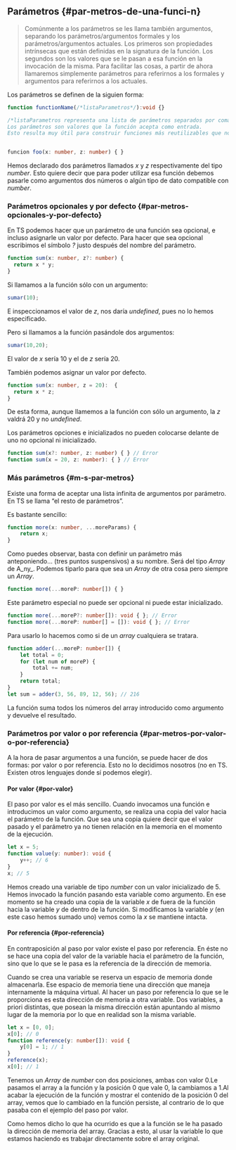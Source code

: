 ## Parámetros {#par-metros-de-una-funci-n}

> Comúnmente a los parámetros se les llama también argumentos, separando los parámetros/argumentos formales y los parámetros/argumentos actuales. Los primeros son propiedades intrínsecas que están definidas en la signatura de la función. Los segundos son los valores que se le pasan a esa función en la invocación de la misma. Para facilitar las cosas, a partir de ahora llamaremos simplemente parámetros para referirnos a los formales y argumentos para referirnos a los actuales.

Los parámetros se definen de la siguien forma:

```ts
function functionName(/*listaParametros*/):void {}

/*listaParametros representa una lista de parámetros separados por coma. 
Los parámetros son valores que la función acepta como entrada. 
Esto resulta muy útil para construir funciones más reutilizables que nos ahorren tiempo y trabajo.*/


funcion foo(x: number, z: number) { }
```

Hemos declarado dos parámetros llamados _x_ y _z_ respectivamente del tipo _number_. Esto quiere decir que para poder utilizar esa función debemos pasarle como argumentos dos números o algún tipo de dato compatible con _number_.

### Parámetros opcionales y por defecto {#par-metros-opcionales-y-por-defecto}

En TS podemos hacer que un parámetro de una función sea opcional, e incluso asignarle un valor por defecto. Para hacer que sea opcional escribimos el símbolo _?_ justo después del nombre del parámetro.

```ts
function sum(x: number, z?: number) {
  return x * y;
}
```

Si llamamos a la función sólo con un argumento:

```ts
sumar(10);
```

E inspeccionamos el valor de _z_, nos daría _undefined_, pues no lo hemos especificado.

Pero si llamamos a la función pasándole dos argumentos:

```ts
sumar(10,20);
```

El valor de _x_ sería 10 y el de _z_ sería 20.

También podemos asignar un valor por defecto.

```ts
function sum(x: number, z = 20):  {
  return x * z;
}
```

De esta forma, aunque llamemos a la función con sólo un argumento, la _z_ valdrá 20 y no _undefined_.

Los parámetros opciones e inicializados no pueden colocarse delante de uno no opcional ni inicializado.

```ts
function sum(x?: number, z: number) { } // Error
function sum(x = 20, z: number): { } // Error
```

### Más parámetros {#m-s-par-metros}

Existe una forma de aceptar una lista infinita de argumentos por parámetro. En TS se llama “el resto de parámetros”.

Es bastante sencillo:

```ts
function more(x: number, ...moreParams) {
    return x;
}
```

Como puedes observar, basta con definir un parámetro más anteponiendo… \(tres puntos suspensivos\) a su nombre. Será del tipo _Array_ de A_ny_. Podemos tiparlo para que sea un _Array_ de otra cosa pero siempre un _Array_.

```ts
function more(...moreP: number[]) { }
```

Este parámetro especial no puede ser opcional ni puede estar inicializado.

```ts
function more(...moreP?: number[]): void { }; // Error
function more(...moreP: number[] = []): void { }; // Error
```

Para usarlo lo hacemos como si de un _array_ cualquiera se tratara.

```ts
function adder(...moreP: number[]) {
    let total = 0;
    for (let num of moreP) {
        total += num;
    }
    return total;
}
let sum = adder(3, 56, 89, 12, 56); // 216
```

La función suma todos los números del array introducido como argumento y devuelve el resultado.

### Parámetros por valor o por referencia {#par-metros-por-valor-o-por-referencia}

A la hora de pasar argumentos a una función, se puede hacer de dos formas: por valor o por referencia. Esto no lo decidimos nosotros \(no en TS. Existen otros lenguajes donde sí podemos elegir\).

#### Por valor {#por-valor}

El paso por valor es el más sencillo. Cuando invocamos una función e introducimos un valor como argumento, se realiza una copia del valor hacia el parámetro de la función. Que sea una copia quiere decir que el valor pasado y el parámetro ya no tienen relación en la memoria en el momento de la ejecución.

```ts
let x = 5;
function value(y: number): void {
    y++; // 6
}
x; // 5
```

Hemos creado una variable de tipo _number_ con un valor inicializado de 5. Hemos invocado la función pasando esta variable como argumento. En ese momento se ha creado una copia de la variable _x_ de fuera de la función hacia la variable _y_ de dentro de la función. Si modificamos la variable _y_ \(en este caso hemos sumado uno\) vemos como la _x_ se mantiene intacta.

#### Por referencia {#por-referencia}

En contraposición al paso por valor existe el paso por referencia. En éste no se hace una copia del valor de la variable hacia el parámetro de la función, sino que lo que se le pasa es la referencia de la dirección de memoria.

Cuando se crea una variable se reserva un espacio de memoria donde almacenarla. Ese espacio de memoria tiene una dirección que maneja internamente la máquina virtual. Al hacer un paso por referencia lo que se le proporciona es esta dirección de memoria a otra variable. Dos variables, a priori distintas, que posean la misma dirección están apuntando al mismo lugar de la memoria por lo que en realidad son la misma variable.

```ts
let x = [0, 0];
x[0]; // 0
function reference(y: number[]): void {
    y[0] = 1; // 1
}
reference(x);
x[0]; // 1
```

Tenemos un _Array_ de _number_ con dos posiciones, ambas con valor 0.Le pasamos el array a la función y la posición 0 que vale 0, la cambiamos a 1.Al acabar la ejecución de la función y mostrar el contenido de la posición 0 del array, vemos que lo cambiado en la función persiste, al contrario de lo que pasaba con el ejemplo del paso por valor.

Como hemos dicho lo que ha ocurrido es que a la función se le ha pasado la dirección de memoria del array. Gracias a esto, al usar la variable lo que estamos haciendo es trabajar directamente sobre el array original.

